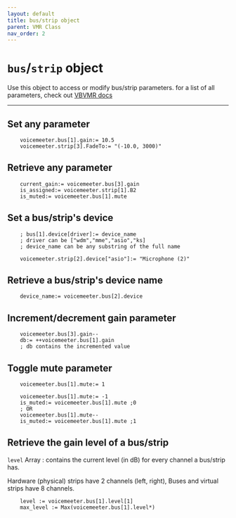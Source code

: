 ```yaml
---
layout: default
title: bus/strip object
parent: VMR Class
nav_order: 2
---
```

# `bus`/`strip` object

Use this object to access or modify bus/strip parameters.
for a list of all parameters, check out [VBVMR docs](http://download.vb-audio.com/Download_CABLE/VoicemeeterRemoteAPI.pdf#page=11)

---

## Set any parameter

```
    voicemeeter.bus[1].gain:= 10.5
    voicemeeter.strip[3].FadeTo:= "(-10.0, 3000)"
```

## Retrieve any parameter
```
    current_gain:= voicemeeter.bus[3].gain
    is_assigned:= voicemeeter.strip[1].B2
    is_muted:= voicemeeter.bus[1].mute
```

## Set a bus/strip's device
```
    ; bus[1].device[driver]:= device_name 
    ; driver can be ["wdm","mme","asio","ks]
    ; device_name can be any substring of the full name

    voicemeeter.strip[2].device["asio"]:= "Microphone (2)" 
```

## Retrieve a bus/strip's device name
```
    device_name:= voicemeeter.bus[2].device
```

## Increment/decrement gain parameter
```
    voicemeeter.bus[3].gain--
    db:= ++voicemeeter.bus[1].gain 
    ; db contains the incremented value
```

## Toggle mute parameter
```
    voicemeeter.bus[1].mute:= 1

    voicemeeter.bus[1].mute:= -1
    is_muted:= voicemeeter.bus[1].mute ;0
    ; OR
    voicemeeter.bus[1].mute--
    is_muted:= voicemeeter.bus[1].mute ;1
```

## Retrieve the gain level of a bus/strip
`level` Array : contains the current level (in dB) for every channel a bus/strip has.

Hardware (physical) strips have 2 channels (left, right), Buses and virtual strips have 8 channels.
```
    level := voicemeeter.bus[1].level[1] 
    max_level := Max(voicemeeter.bus[1].level*)
```